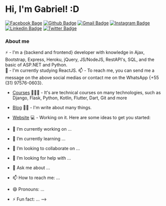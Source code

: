 # Hi, I'm Gabriel! :D

[![Facebook Bage](https://img.shields.io/badge/-Facebook-blue?style=flat&logo=facebook&logoColor=white&link=https://www.facebook.com/gabriel.belss)](https://www.facebook.com/gabriel.belss)
[![Github Badge](https://img.shields.io/badge/-Github-000?style=flat-square&logo=Github&logoColor=white&link=https://github.com/GabrielBels)](https://github.com/GabrielBels)
[![Gmail Badge](https://img.shields.io/badge/-Gmail-white?style=flat&logo=gmail&link=mailto:gabriel.mhb@gmail.com)](mailto:gabriel.mhb@gmail.com)
[![Instagram Badge](https://img.shields.io/badge/-Instagram-white?style=flat&logo=instagram&link=https://www.instagram.com/_gabrielbelisario)](https://www.instagram.com/_gabrielbelisario)
[![Linkedin Badge](https://img.shields.io/badge/-LinkedIn-blue?style=flat-square&logo=Linkedin&logoColor=white&link=https://www.linkedin.com.br/in/gabrielbels)](https://www.linkedin.com.br/in/gabrielbels)
[![Twitter Badge](https://img.shields.io/badge/-Twitter-1ca0f1?style=flat-square&labelColor=1ca0f1&logo=twitter&logoColor=white&link=https://twitter.com/_GabrielBels)](https://twitter.com/_GabrielBels)


### About me
⚡ - I'm a {backend and frontend} developer with knowledge in Ajax, Bootstrap, Express,  Heroku, jQuery, JS/NodeJS, RestAPI's, SQL, and the basic of ASP.NET and Python.  
🌱 - I'm currently studying ReactJS. 
📫 - To reach me, you can send me a message on the above social medias or contact me on the WhatsApp {+55 (31) 97576-0603}.

- [Courses](https://www.treinaweb.com.br/cursos-online?q=fagner+pinheiro) 👨🏼‍🏫 - It's are technical courses on many technologies, such as Django, Flask, Python, Kotlin, Flutter, Dart, Git and more
- [Blog](https://www.treinaweb.com.br/blog/author/fagner-pinheiro/) ✍🏼 - I'm write about many things.
- [Website](https://fagnerpsantos.dev/) 💻 - Working on it.
Here are some ideas to get you started:

- 🔭 I’m currently working on ...
- 🌱 I’m currently learning ...
- 👯 I’m looking to collaborate on ...
- 🤔 I’m looking for help with ...
- 💬 Ask me about ...
- 📫 How to reach me: ...
- 😄 Pronouns: ...
- ⚡ Fun fact: ...
-->
